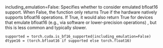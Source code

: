 
including_emulation=False: Specifies whether to consider emulated bfloat16 support. When False, the function only returns True if the hardware natively supports bfloat16 operations. If True, it would also return True for devices that emulate bfloat16 (e.g., via software or lower-precision operations)
, but this is less common and typically slower.
```
supported = torch.cuda.is_bf16_supported(including_emulation=False)
dtype16 = (torch.bfloat16 if supported else torch.float16)
```
